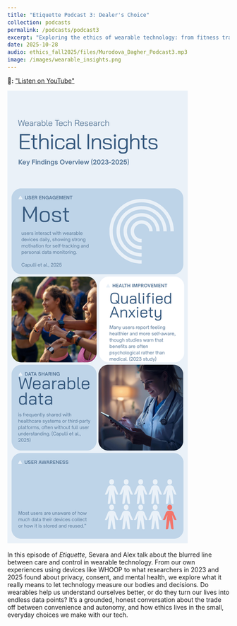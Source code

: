 ```yaml
---
title: "Etiquette Podcast 3: Dealer's Choice"
collection: podcasts
permalink: /podcasts/podcast3
excerpt: "Exploring the ethics of wearable technology: from fitness tracking and health data to privacy, consent, and the hidden costs of self-monitoring."
date: 2025-10-28
audio: ethics_fall2025/files/Murodova_Dagher_Podcast3.mp3
image: /images/wearable_insights.png
---
```

**🎥:**
["Listen on YouTube"](https://youtu.be/O6CnfGejKtM)

![Wearable Insights](/images/wearable_insights.png)

In this episode of *Etiquette*, Sevara and Alex talk about the blurred line between care and control in wearable technology. From our own experiences using devices like WHOOP to what researchers in 2023 and 2025 found about privacy, consent, and mental health, we explore what it really means to let technology measure our bodies and decisions. Do wearables help us understand ourselves better, or do they turn our lives into endless data points? It’s a grounded, honest conversation about the trade off between convenience and autonomy, and how ethics lives in the small, everyday choices we make with our tech.
